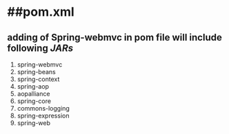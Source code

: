 ##pom.xml
  ======
  adding of **Spring-webmvc** in pom file will include following  *JARs*
  ----
  1. spring-webmvc
  2. spring-beans
  3. spring-context
  4. spring-aop
  5. aopalliance
  6. spring-core
  6. commons-logging
  7. spring-expression
  8. spring-web


